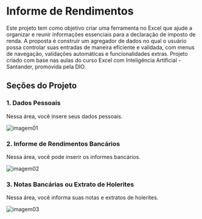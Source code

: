 # Informe de Rendimentos

Este projeto tem como objetivo criar uma ferramenta no Excel que ajude a organizar e reunir informações essenciais para a declaração de imposto de renda. A proposta é construir um agregador de dados no qual o usuário possa controlar suas entradas de maneira eficiente e validada, com menus de navegação, validações automáticas e funcionalidades extras. Projeto criado com base nas aulas do curso Excel com Inteligência Artificial - Santander, promovida pela DIO.

## Seções do Projeto

### 1. Dados Pessoais

Nessa área, você insere seus dados pessoais.

![imagem01](https://github.com/user-attachments/assets/83db55d0-a8c3-4e24-a3c6-bc3f26255232)


### 2. Informe de Rendimentos Bancários

Nessa área, você pode inserir os informes bancários.

![imagem02](https://github.com/user-attachments/assets/5b5e62f7-b13d-4243-901b-4ac7deeec384)


### 3. Notas Bancárias ou Extrato de Holerites

Nessa área, você informa suas notas e extratos de holerites.

![imagem03](https://github.com/user-attachments/assets/252ce7c3-6e2e-4d4a-a968-f9a465406f29)
